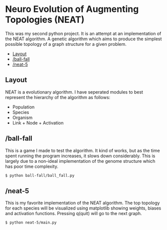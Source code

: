 # Neuro Evolution of Augmenting Topologies (NEAT)
This was my second python project. It is an attempt at an implementation of the NEAT algorithm. A genetic algorithm which aims to produce the simplest possible topology of a graph structure for a given problem.

* [Layout](#layout)
* [/ball-fall](#/ball-fall)
* [/neat-5](#/neat-5)

## Layout
NEAT is a evolutionary algorithm. I have seperated modules to best represent the hierarchy of the algorithm as follows:
- Population
- Species
- Organism
- Link + Node + Activation

## /ball-fall
This is a game I made to test the algorithm. It kind of works, but as the time spent running the program increases, it slows down considerably. This is largely due to a non-ideal implementation of the genome structure which has poor time complexity.

```bash
$ python ball-fall/ball_fall.py
```

## /neat-5
This is my favorite implementation of the NEAT algorithm. The top topology for each species will be visualized using matplotlib showing weights, biases and activation functions. Pressing q(quit) will go to the next graph.

```bash
$ python neat-5/main.py
```
